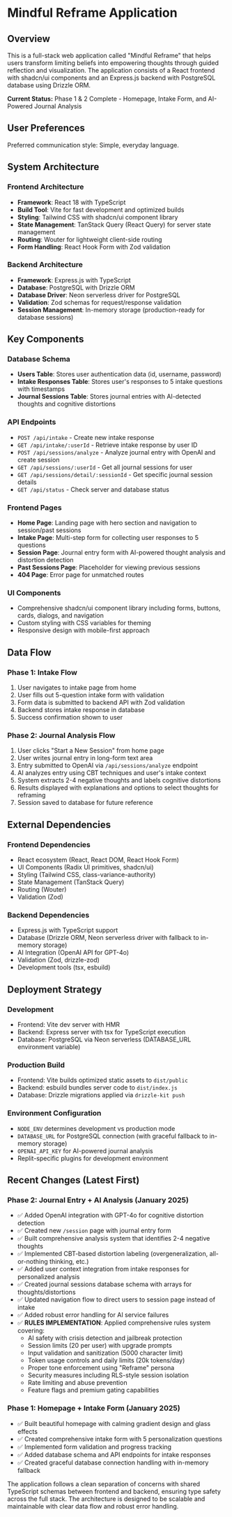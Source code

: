 # Mindful Reframe Application

## Overview

This is a full-stack web application called "Mindful Reframe" that helps users transform limiting beliefs into empowering thoughts through guided reflection and visualization. The application consists of a React frontend with shadcn/ui components and an Express.js backend with PostgreSQL database using Drizzle ORM.

**Current Status:** Phase 1 & 2 Complete - Homepage, Intake Form, and AI-Powered Journal Analysis

## User Preferences

Preferred communication style: Simple, everyday language.

## System Architecture

### Frontend Architecture
- **Framework**: React 18 with TypeScript
- **Build Tool**: Vite for fast development and optimized builds
- **Styling**: Tailwind CSS with shadcn/ui component library
- **State Management**: TanStack Query (React Query) for server state management
- **Routing**: Wouter for lightweight client-side routing
- **Form Handling**: React Hook Form with Zod validation

### Backend Architecture
- **Framework**: Express.js with TypeScript
- **Database**: PostgreSQL with Drizzle ORM
- **Database Driver**: Neon serverless driver for PostgreSQL
- **Validation**: Zod schemas for request/response validation
- **Session Management**: In-memory storage (production-ready for database sessions)

## Key Components

### Database Schema
- **Users Table**: Stores user authentication data (id, username, password)
- **Intake Responses Table**: Stores user's responses to 5 intake questions with timestamps
- **Journal Sessions Table**: Stores journal entries with AI-detected thoughts and cognitive distortions

### API Endpoints
- `POST /api/intake` - Create new intake response
- `GET /api/intake/:userId` - Retrieve intake response by user ID
- `POST /api/sessions/analyze` - Analyze journal entry with OpenAI and create session
- `GET /api/sessions/:userId` - Get all journal sessions for user
- `GET /api/sessions/detail/:sessionId` - Get specific journal session details
- `GET /api/status` - Check server and database status

### Frontend Pages
- **Home Page**: Landing page with hero section and navigation to session/past sessions
- **Intake Page**: Multi-step form for collecting user responses to 5 questions
- **Session Page**: Journal entry form with AI-powered thought analysis and distortion detection
- **Past Sessions Page**: Placeholder for viewing previous sessions
- **404 Page**: Error page for unmatched routes

### UI Components
- Comprehensive shadcn/ui component library including forms, buttons, cards, dialogs, and navigation
- Custom styling with CSS variables for theming
- Responsive design with mobile-first approach

## Data Flow

### Phase 1: Intake Flow
1. User navigates to intake page from home
2. User fills out 5-question intake form with validation
3. Form data is submitted to backend API with Zod validation
4. Backend stores intake response in database
5. Success confirmation shown to user

### Phase 2: Journal Analysis Flow
1. User clicks "Start a New Session" from home page
2. User writes journal entry in long-form text area
3. Entry submitted to OpenAI via `/api/sessions/analyze` endpoint
4. AI analyzes entry using CBT techniques and user's intake context
5. System extracts 2-4 negative thoughts and labels cognitive distortions
6. Results displayed with explanations and options to select thoughts for reframing
7. Session saved to database for future reference

## External Dependencies

### Frontend Dependencies
- React ecosystem (React, React DOM, React Hook Form)
- UI Components (Radix UI primitives, shadcn/ui)
- Styling (Tailwind CSS, class-variance-authority)
- State Management (TanStack Query)
- Routing (Wouter)
- Validation (Zod)

### Backend Dependencies
- Express.js with TypeScript support
- Database (Drizzle ORM, Neon serverless driver with fallback to in-memory storage)
- AI Integration (OpenAI API for GPT-4o)
- Validation (Zod, drizzle-zod)
- Development tools (tsx, esbuild)

## Deployment Strategy

### Development
- Frontend: Vite dev server with HMR
- Backend: Express server with tsx for TypeScript execution
- Database: PostgreSQL via Neon serverless (DATABASE_URL environment variable)

### Production Build
- Frontend: Vite builds optimized static assets to `dist/public`
- Backend: esbuild bundles server code to `dist/index.js`
- Database: Drizzle migrations applied via `drizzle-kit push`

### Environment Configuration
- `NODE_ENV` determines development vs production mode
- `DATABASE_URL` for PostgreSQL connection (with graceful fallback to in-memory storage)
- `OPENAI_API_KEY` for AI-powered journal analysis
- Replit-specific plugins for development environment

## Recent Changes (Latest First)

### Phase 2: Journal Entry + AI Analysis (January 2025)
- ✅ Added OpenAI integration with GPT-4o for cognitive distortion detection
- ✅ Created new `/session` page with journal entry form
- ✅ Built comprehensive analysis system that identifies 2-4 negative thoughts
- ✅ Implemented CBT-based distortion labeling (overgeneralization, all-or-nothing thinking, etc.)
- ✅ Added user context integration from intake responses for personalized analysis
- ✅ Created journal sessions database schema with arrays for thoughts/distortions
- ✅ Updated navigation flow to direct users to session page instead of intake
- ✅ Added robust error handling for AI service failures
- ✅ **RULES IMPLEMENTATION**: Applied comprehensive rules system covering:
  - AI safety with crisis detection and jailbreak protection
  - Session limits (20 per user) with upgrade prompts
  - Input validation and sanitization (5000 character limit)
  - Token usage controls and daily limits (20k tokens/day)
  - Proper tone enforcement using "Reframe" persona
  - Security measures including RLS-style session isolation
  - Rate limiting and abuse prevention
  - Feature flags and premium gating capabilities

### Phase 1: Homepage + Intake Form (January 2025)
- ✅ Built beautiful homepage with calming gradient design and glass effects
- ✅ Created comprehensive intake form with 5 personalization questions
- ✅ Implemented form validation and progress tracking
- ✅ Added database schema and API endpoints for intake responses
- ✅ Created graceful database connection handling with in-memory fallback

The application follows a clean separation of concerns with shared TypeScript schemas between frontend and backend, ensuring type safety across the full stack. The architecture is designed to be scalable and maintainable with clear data flow and robust error handling.